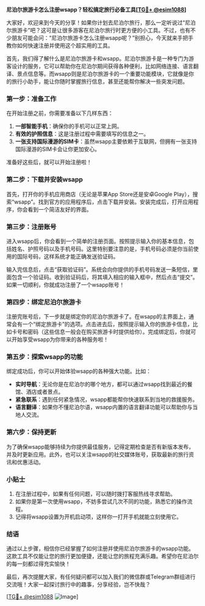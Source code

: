 **尼泊尔旅游卡怎么注册wsapp？轻松搞定旅行必备工具[[TG💪+ @esim1088](https://t.me/s/esim1088)]**

大家好，欢迎来到今天的分享！如果你计划去尼泊尔旅行，那么一定听说过“尼泊尔旅游卡”吧？这可是让很多游客在尼泊尔旅行时更方便的小工具。不过，也有不少朋友可能会问：“尼泊尔旅游卡怎么注册wsapp呢？”别担心，今天就来手把手教你如何快速注册并使用这个超实用的工具。

首先，我们得了解什么是尼泊尔旅游卡和wsapp。尼泊尔旅游卡是一种专门为游客设计的服务，它可以帮助你在尼泊尔期间获得各种便利，比如网络连接、语言翻译、景点信息等。而wsapp则是尼泊尔旅游卡的一个重要功能模块，它就像是你的旅行小助手，能让你随时掌握旅行信息，甚至还能帮你解决一些突发问题。

### **第一步：准备工作**
在开始注册之前，你需要准备以下几样东西：
1. **一部智能手机**：确保你的手机可以正常上网。
2. **有效的护照信息**：这是注册过程中需要填写的信息之一。
3. **一张支持国际漫游的SIM卡**：虽然wsapp主要依赖于互联网，但拥有一张支持国际漫游的SIM卡会让你更加安心。

准备好这些后，就可以开始注册啦！

### **第二步：下载并安装wsapp**
首先，打开你的手机应用商店（无论是苹果App Store还是安卓Google Play），搜索“wsapp”。找到官方的应用程序后，点击下载并安装。安装完成后，打开应用程序，你会看到一个简洁友好的界面。

### **第三步：注册账号**
进入wsapp后，你会看到一个简单的注册页面。按照提示输入你的基本信息，包括姓名、护照号码以及手机号码。这里特别要注意的是，手机号码必须是你当前使用的国际号码，这样系统才能正确发送验证码。

输入完信息后，点击“获取验证码”。系统会向你提供的手机号码发送一条短信，里面包含一个验证码。收到验证码后，将其填入相应的输入框中，然后点击“提交”。如果一切顺利，你就成功注册了一个wsapp账号！

### **第四步：绑定尼泊尔旅游卡**
注册完账号后，下一步就是绑定你的尼泊尔旅游卡了。在wsapp的主界面上，通常会有一个“绑定旅游卡”的选项。点击进去后，按照提示输入你的旅游卡信息，比如卡号和密码（这些信息一般会在购买旅游卡时提供给你）。完成绑定后，你就可以开始享受wsapp为你带来的各种服务啦！

### **第五步：探索wsapp的功能**
绑定成功后，你可以开始体验wsapp的各种强大功能。比如：
- **实时导航**：无论你是在尼泊尔的哪个地方，都可以通过wsapp找到最近的餐馆、酒店或者景点。
- **紧急联系**：遇到任何紧急情况，wsapp都能帮你快速联系到当地的救援服务。
- **语言翻译**：如果你不懂尼泊尔语，wsapp内置的语言翻译功能可以帮助你与当地人交流。

### **第六步：保持更新**
为了确保wsapp能够持续为你提供最佳服务，记得定期检查是否有新版本发布，并及时更新应用。此外，也可以关注wsapp的社交媒体账号，获取最新的旅行资讯和优惠活动。

### **小贴士**
1. 在注册过程中，如果有任何问题，可以随时拨打客服热线寻求帮助。
2. 如果你是第一次使用wsapp，不妨多尝试几次不同的功能，熟悉它的操作流程。
3. 记得将wsapp设置为开机启动项，这样你一打开手机就能立刻使用它。

### **结语**
通过以上步骤，相信你已经掌握了如何注册并使用尼泊尔旅游卡的wsapp功能。这款工具不仅能让您的旅行更加便捷，还能让您的旅程充满乐趣。希望你在尼泊尔的每一刻都过得充实愉快！

最后，再次提醒大家，有任何疑问都可以加入我们的微信群或Telegram群组进行交流哦！大家一起探讨旅行中的趣事，分享经验，岂不快哉？

[[TG💪+ @esim1088](https://t.me/s/esim1088) ![Image](https://i.postimg.cc/4NQfJmqS/Snipaste-2025-05-13-00-14-12.png)]